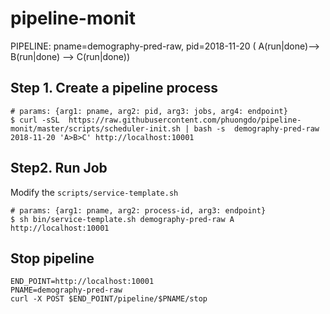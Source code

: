 # pipeline-monit


PIPELINE:  pname=demography-pred-raw,   pid=2018-11-20 ( A(run|done)--> B(run|done) --> C(run|done))


## Step 1. Create a pipeline process

```
# params: {arg1: pname, arg2: pid, arg3: jobs, arg4: endpoint}
$ curl -sSL  https://raw.githubusercontent.com/phuongdo/pipeline-monit/master/scripts/scheduler-init.sh | bash -s  demography-pred-raw 2018-11-20 'A>B>C' http://localhost:10001
```

## Step2. Run Job

Modify the `scripts/service-template.sh`

```
# params: {arg1: pname, arg2: process-id, arg3: endpoint}
$ sh bin/service-template.sh demography-pred-raw A http://localhost:10001
```

## Stop pipeline

```
END_POINT=http://localhost:10001
PNAME=demography-pred-raw
curl -X POST $END_POINT/pipeline/$PNAME/stop
```
